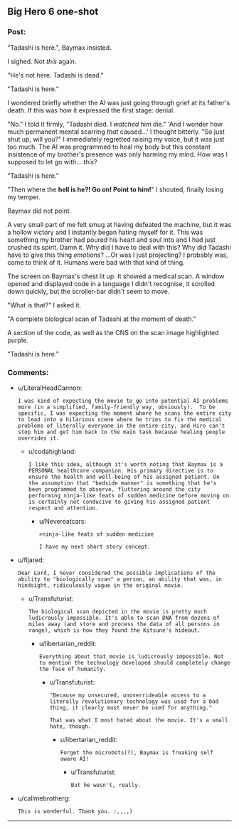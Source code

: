 ## Big Hero 6 one-shot

### Post:

"Tadashi is here.", Baymax insisted.

I sighed. Not *this* again.

"He's not here. Tadashi is dead."

"Tadashi is here."

I wondered briefly whether the AI was just going through grief at its father's death. If this was how it expressed the first stage: denial.

"No." I told it firmly, "Tadashi died. I *watched* him die." 'And I wonder how much permanent mental scarring *that* caused...' I thought bitterly. "So just shut up, will you?" I immediately regretted raising my voice, but it was just too much. The AI was programmed to heal my body but this constant insistence of my brother's presence was only harming my mind. How was I supposed to let go with... *this*?

"Tadashi is here."

"Then where the **hell is he?! Go on! Point to him!**" I shouted, finally losing my temper.

Baymax did not point.

A very small part of me felt smug at having defeated the machine, but it was a hollow victory and I instantly began hating myself for it. This was something my brother had poured his heart and soul into and I had just crushed its spirit. Damn it. Why did I have to deal with this? Why did Tadashi have to give this thing *emotions*? ...Or was I just projecting? I probably was, come to think of it. Humans were bad with that kind of thing.

The screen on Baymax's chest lit up. It showed a medical scan. A window opened and displayed code in a language I didn't recognise, it scrolled down quickly, but the scroller-bar didn't seem to move.

"What is that?" I asked it.

"A complete biological scan of Tadashi at the moment of death."

A section of the code, as well as the CNS on the scan image highlighted purple.

"Tadashi is here."

### Comments:

- u/LiteralHeadCannon:
  ```
  I was kind of expecting the movie to go into potential AI problems more (in a simplified, family-friendly way, obviously).  To be specific, I was expecting the moment where he scans the entire city to lead into a hilarious scene where he tries to fix the medical problems of literally everyone in the entire city, and Hiro can't stop him and get him back to the main task because healing people overrides it.
  ```

  - u/codahighland:
    ```
    I like this idea, although it's worth noting that Baymax is a PERSONAL healthcare companion. His primary directive is to ensure the health and well-being of his assigned patient. On the assumption that "bedside manner" is something that he's been programmed to observe, fluttering around the city performing ninja-like feats of sudden medicine before moving on is certainly not conducive to giving his assigned patient respect and attention.
    ```

    - u/Nevereatcars:
      ```
      >ninja-like feats of sudden medicine

      I have my next short story concept.
      ```

- u/fljared:
  ```
  Dear Lord, I never considered the possible implications of the ability to "biologically scan" a person, an ability that was, in hindsight, ridiculously vague in the original movie.
  ```

  - u/Transfuturist:
    ```
    The biological scan depicted in the movie is pretty much ludicrously impossible. It's able to scan DNA from dozens of miles away (and store and process the data of all persons in range), which is how they found the Kitsune's hideout.
    ```

    - u/libertarian_reddit:
      ```
      Everything about that movie is ludicrously impossible. Not to mention the technology developed should completely change the face of humanity.
      ```

      - u/Transfuturist:
        ```
        "Because my unsecured, unoverrideable access to a literally revolutionary technology was used for a bad thing, it clearly must never be used for anything."

        That was what I most hated about the movie. It's a small hate, though.
        ```

        - u/libertarian_reddit:
          ```
          Forget the microbots(?), Baymax is freaking self aware AI!
          ```

          - u/Transfuturist:
            ```
            But he wasn't, really.
            ```

- u/callmebrotherg:
  ```
  This is wonderful. Thank you. :,,,,)
  ```

---

